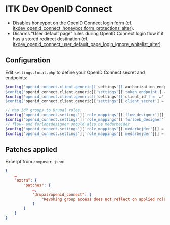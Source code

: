 # ITK Dev OpenID Connect

* Disables honeypot on the OpenID Connect login form (cf.
  [itkdev_openid_connect_honeypot_form_protections_alter](itkdev_openid_connect.module)).
* Disarms “User default page” rules during OpenID Connect login flow if it has a
  stored redirect destination (cf.
  [itkdev_openid_connect_user_default_page_login_ignore_whitelist_alter](itkdev_openid_connect.module)).


## Configuration

Edit `settings.local.php` to define your OpenID Connect secret and endpoints:

```php
$config['openid_connect.client.generic]['settings']['authorization_endpoint'] = '…';
$config['openid_connect.client.generic]['settings']['token_endpoint'] = '…';
$config['openid_connect.client.generic]['settings']['client_id'] = '…';
$config['openid_connect.client.generic]['settings']['client_secret'] = '…';
```

```php
// Map IdP groups to Drupal roles.
$config['openid_connect.settings']['role_mappings']['flow_designer'][] = 'flowdesigner';
$config['openid_connect.settings']['role_mappings']['forloeb_designer'][] = 'forloebsdesigner';
// flow- and forløbsdesigner should also be medarbejder
$config['openid_connect.settings']['role_mappings']['medarbejder'][] = 'flowdesigner';
$config['openid_connect.settings']['role_mappings']['medarbejder'][] = 'forloebsdesigner';
```

## Patches applied

Excerpt from `composer.json`:

```json
{
    …
    "extra": {
        "patches": {
            …,
            "drupal/openid_connect": {
                "Revoking group access does not reflect on applied roles (https://www.drupal.org/project/openid_connect/issues/3224128)": "https://git.drupalcode.org/project/openid_connect/-/merge_requests/31.diff"
            }
        }
    }
}
```
